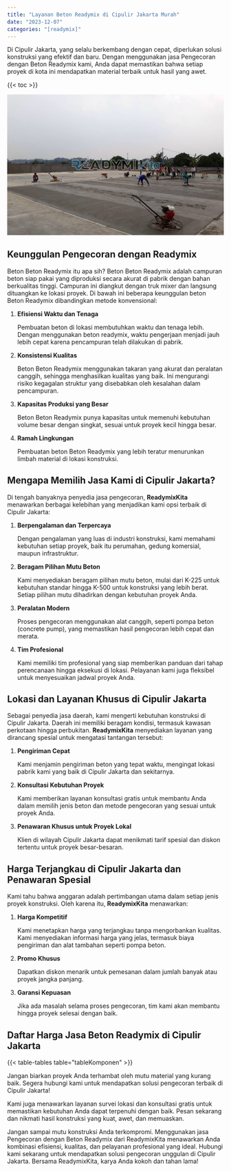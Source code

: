 ```yaml
---
title: "Layanan Beton Readymix di Cipulir Jakarta Murah"
date: "2023-12-07"
categories: "[readymix]"
---
```


Di Cipulir Jakarta, yang selalu berkembang dengan cepat, diperlukan solusi konstruksi yang efektif dan baru. Dengan menggunakan jasa Pengecoran dengan Beton Readymix kami, Anda dapat memastikan bahwa setiap proyek di kota ini mendapatkan material terbaik untuk hasil yang awet.

{{< toc >}}

![Layanan Beton Readymix di Cipulir Jakarta Murah](/images/readymix/cor-readymix-04.jpg)

## Keunggulan Pengecoran dengan Readymix

Beton Beton Readymix itu apa sih? Beton Beton Readymix adalah campuran beton siap pakai yang diproduksi secara akurat di pabrik dengan bahan berkualitas tinggi. Campuran ini diangkut dengan truk mixer dan langsung dituangkan ke lokasi proyek. Di bawah ini beberapa keunggulan beton Beton Readymix dibandingkan metode konvensional:

1. **Efisiensi Waktu dan Tenaga**

   Pembuatan beton di lokasi membutuhkan waktu dan tenaga lebih. Dengan menggunakan beton readymix, waktu pengerjaan menjadi jauh lebih cepat karena pencampuran telah dilakukan di pabrik.

2. **Konsistensi Kualitas**

   Beton Beton Readymix menggunakan takaran yang akurat dan peralatan canggih, sehingga menghasilkan kualitas yang baik. Ini mengurangi risiko kegagalan struktur yang disebabkan oleh kesalahan dalam pencampuran.

3. **Kapasitas Produksi yang Besar**

   Beton Beton Readymix punya kapasitas untuk memenuhi kebutuhan volume besar dengan singkat, sesuai untuk proyek kecil hingga besar.

4. **Ramah Lingkungan**

   Pembuatan beton Beton Readymix yang lebih teratur menurunkan limbah material di lokasi konstruksi.

## Mengapa Memilih Jasa Kami di Cipulir Jakarta?

Di tengah banyaknya penyedia jasa pengecoran, **ReadymixKita** menawarkan berbagai kelebihan yang menjadikan kami opsi terbaik di Cipulir Jakarta:

1. **Berpengalaman dan Terpercaya**

   Dengan pengalaman yang luas di industri konstruksi, kami memahami kebutuhan setiap proyek, baik itu perumahan, gedung komersial, maupun infrastruktur.

2. **Beragam Pilihan Mutu Beton**

   Kami menyediakan beragam pilihan mutu beton, mulai dari K-225 untuk kebutuhan standar hingga K-500 untuk konstruksi yang lebih berat. Setiap pilihan mutu dihadirkan dengan kebutuhan proyek Anda.

3. **Peralatan Modern**

   Proses pengecoran menggunakan alat canggih, seperti pompa beton (concrete pump), yang memastikan hasil pengecoran lebih cepat dan merata.

4. **Tim Profesional**

   Kami memiliki tim profesional yang siap memberikan panduan dari tahap perencanaan hingga eksekusi di lokasi. Pelayanan kami juga fleksibel untuk menyesuaikan jadwal proyek Anda.

## Lokasi dan Layanan Khusus di Cipulir Jakarta

Sebagai penyedia jasa daerah, kami mengerti kebutuhan konstruksi di Cipulir Jakarta. Daerah ini memiliki beragam kondisi, termasuk kawasan perkotaan hingga perbukitan. **ReadymixKita** menyediakan layanan yang dirancang spesial untuk mengatasi tantangan tersebut:

1. **Pengiriman Cepat**

   Kami menjamin pengiriman beton yang tepat waktu, mengingat lokasi pabrik kami yang baik di Cipulir Jakarta dan sekitarnya.

2. **Konsultasi Kebutuhan Proyek**

   Kami memberikan layanan konsultasi gratis untuk membantu Anda dalam memilih jenis beton dan metode pengecoran yang sesuai untuk proyek Anda.

3. **Penawaran Khusus untuk Proyek Lokal**

   Klien di wilayah Cipulir Jakarta dapat menikmati tarif spesial dan diskon tertentu untuk proyek besar-besaran.

## Harga Terjangkau di Cipulir Jakarta dan Penawaran Spesial

Kami tahu bahwa anggaran adalah pertimbangan utama dalam setiap jenis proyek konstruksi. Oleh karena itu, **ReadymixKita** menawarkan:

1. **Harga Kompetitif**

   Kami menetapkan harga yang terjangkau tanpa mengorbankan kualitas. Kami menyediakan informasi harga yang jelas, termasuk biaya pengiriman dan alat tambahan seperti pompa beton.

2. **Promo Khusus**

   Dapatkan diskon menarik untuk pemesanan dalam jumlah banyak atau proyek jangka panjang.

3. **Garansi Kepuasan**

   Jika ada masalah selama proses pengecoran, tim kami akan membantu hingga proyek selesai dengan baik.

## Daftar Harga Jasa Beton Readymix di Cipulir Jakarta

{{< table-tables table="tableKomponen" >}}

Jangan biarkan proyek Anda terhambat oleh mutu material yang kurang baik. Segera hubungi kami untuk mendapatkan solusi pengecoran terbaik di Cipulir Jakarta!

Kami juga menawarkan layanan survei lokasi dan konsultasi gratis untuk memastikan kebutuhan Anda dapat terpenuhi dengan baik. Pesan sekarang dan nikmati hasil konstruksi yang kuat, awet, dan memuaskan.

Jangan sampai mutu konstruksi Anda terkompromi. Menggunakan jasa Pengecoran dengan Beton Readymix dari ReadymixKita menawarkan Anda kombinasi efisiensi, kualitas, dan pelayanan profesional yang ideal. Hubungi kami sekarang untuk mendapatkan solusi pengecoran unggulan di Cipulir Jakarta. Bersama ReadymixKita, karya Anda kokoh dan tahan lama!